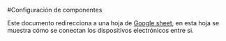 #Configuración de componentes 

Este documento redirecciona a una hoja de [Google sheet](https://docs.google.com/spreadsheets/d/19cve4B_YzyOGqIv9DEK3eCqArvopMfsAZXm61Hay0jQ/edit?usp=sharing), en esta hoja se muestra cómo se conectan los dispositivos electrónicos entre si.

